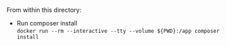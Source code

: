 From within this directory:

- Run composer install \
`docker run --rm --interactive --tty --volume ${PWD}:/app composer install`
